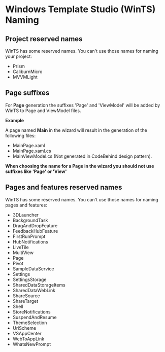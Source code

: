 # Windows Template Studio (WinTS) Naming

## Project reserved names

WinTS has some reserved names. You can't use those names for naming your project:

- Prism
- CaliburnMicro
- MVVMLight

## Page suffixes

For **Page** generation the suffixes 'Page' and 'ViewModel' will be added by WinTS to Page and ViewModel files.

**Example**

A page named **Main** in the wizard will result in the generation of the following files:

- MainPage.xaml
- MainPage.xaml.cs
- MainViewModel.cs (Not generated in CodeBehind design pattern).

**When choosing the name for a Page in the wizard you should not use suffixes like 'Page' or 'View'**

## Pages and features reserved names

WinTS has some reserved names. You can't use those names for naming pages and features:

- 3DLauncher
- BackgroundTask
- DragAndDropFeature
- FeedbackHubFeature
- FirstRunPrompt
- HubNotifications
- LiveTile
- MultiView
- Page
- Pivot
- SampleDataService
- Settings
- SettingsStorage
- SharedDataStorageItems
- SharedDataWebLink
- ShareSource
- ShareTarget
- Shell
- StoreNotifications
- SuspendAndResume
- ThemeSelection
- UriScheme
- VSAppCenter
- WebToAppLink
- WhatsNewPrompt
